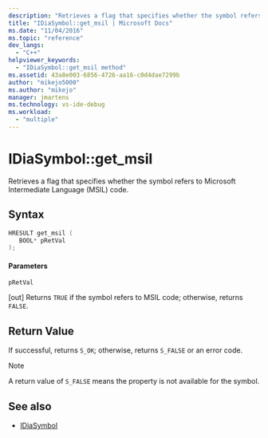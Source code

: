```yaml
---
description: "Retrieves a flag that specifies whether the symbol refers to Microsoft Intermediate Language (MSIL) code."
title: "IDiaSymbol::get_msil | Microsoft Docs"
ms.date: "11/04/2016"
ms.topic: "reference"
dev_langs:
  - "C++"
helpviewer_keywords:
  - "IDiaSymbol::get_msil method"
ms.assetid: 43a8e003-6856-4726-aa16-c0d4dae7299b
author: "mikejo5000"
ms.author: "mikejo"
manager: jmartens
ms.technology: vs-ide-debug
ms.workload:
  - "multiple"
---
```

# IDiaSymbol::get_msil
Retrieves a flag that specifies whether the symbol refers to Microsoft Intermediate Language (MSIL) code.

## Syntax

```C++
HRESULT get_msil ( 
   BOOL* pRetVal
);
```

#### Parameters
 `pRetVal`

[out] Returns `TRUE` if the symbol refers to MSIL code; otherwise, returns `FALSE`.

## Return Value
 If successful, returns `S_OK`; otherwise, returns `S_FALSE` or an error code.

> [!NOTE]
> A return value of `S_FALSE` means the property is not available for the symbol.

## See also
- [IDiaSymbol](../../debugger/debug-interface-access/idiasymbol.md)
